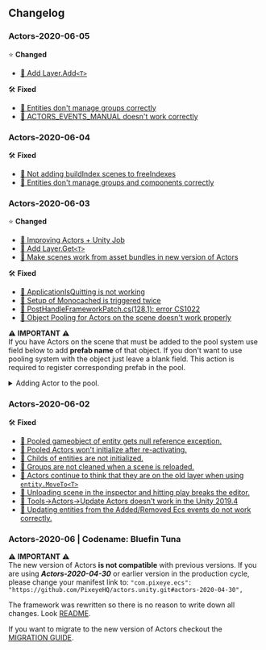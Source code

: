 ## Changelog 
### Actors-2020-06-05
⭐ **Changed** 
* [📘 Add Layer.Add`<T>`](https://github.com/PixeyeHQ/actors.unity/issues/61)

🛠️ **Fixed** 
* [🐞 Entities don't manage groups correctly](https://github.com/PixeyeHQ/actors.unity/issues/60)
* [🐞 ACTORS_EVENTS_MANUAL doesn't work correctly](https://github.com/PixeyeHQ/actors.unity/issues/62)
 

### Actors-2020-06-04
🛠️ **Fixed** 
* [🐞 Not adding buildIndex scenes to freeIndexes](https://github.com/PixeyeHQ/actors.unity/issues/58)
* [🐞 Entities don't manage groups and components correctly](https://github.com/PixeyeHQ/actors.unity/issues/59)
 

### Actors-2020-06-03
⭐ **Changed** 
* [📘 Improving Actors + Unity Job](https://github.com/PixeyeHQ/actors.unity/issues/45)
* [📘 Add Layer.Get`<T>`](https://github.com/PixeyeHQ/actors.unity/issues/47)
* [📘 Make scenes work from asset bundles in new version of Actors](https://github.com/PixeyeHQ/actors.unity/issues/51)

🛠️ **Fixed** 
* [🐞 ApplicationIsQuitting is not working](https://github.com/PixeyeHQ/actors.unity/issues/46)
* [🐞 Setup of Monocached is triggered twice](https://github.com/PixeyeHQ/actors.unity/issues/49)
* [🐞 PostHandleFrameworkPatch.cs(128,1): error CS1022](https://github.com/PixeyeHQ/actors.unity/issues/50)
* [🐞 Object Pooling for Actors on the scene doesn't work properly](https://github.com/PixeyeHQ/actors.unity/issues/54)

⚠️ **IMPORTANT** ⚠️  
If you have Actors on the scene that must be added to the pool system use field below to add **prefab name** of that object. If you don't want to use pooling system with
the object just leave a blank field. This action is required to register corresponding prefab in the pool.
<details>
<summary>
Adding Actor to the pool.
</summary>
<a href="https://gyazo.com/a89593aa71f1dd85b31ba318ec5a4015"><img src="https://i.gyazo.com/a89593aa71f1dd85b31ba318ec5a4015.png" alt="Actor" width="480"/></a>
</details>
 

### Actors-2020-06-02
🛠️ **Fixed** 
* [🐞 Pooled gameobject of entity gets null reference exception.](https://github.com/PixeyeHQ/actors.unity/issues/36)
* [🐞 Pooled Actors won't initialize after re-activating.](https://github.com/PixeyeHQ/actors.unity/issues/37)
* [🐞 Childs of entities are not initialized.](https://github.com/PixeyeHQ/actors.unity/issues/38)
* [🐞 Groups are not cleaned when a scene is reloaded.](https://github.com/PixeyeHQ/actors.unity/issues/39)
* [🐞 Actors continue to think that they are on the old layer when using `entity.MoveTo<T>`](https://github.com/PixeyeHQ/actors.unity/issues/40)
* [🐞 Unloading scene in the inspector and hitting play breaks the editor.](https://github.com/PixeyeHQ/actors.unity/issues/41)
* [🐞 Tools->Actors->Update Actors doesn't work in the Unity 2019.4](https://github.com/PixeyeHQ/actors.unity/issues/43)
* [🐞 Updating entities from the Added/Removed Ecs events do not work correctly.](https://github.com/PixeyeHQ/actors.unity/issues/44)

### Actors-2020-06 | Codename: Bluefin Tuna
⚠️ **IMPORTANT** ⚠️   
The new version of Actors **is not compatible** with previous versions. If you are using ***Actors-2020-04-30***  or earlier version in the production cycle, please change your manifest link to: ```"com.pixeye.ecs": "https://github.com/PixeyeHQ/actors.unity.git#actors-2020-04-30",```

The framework was rewritten so there is no reason to write down all changes. Look [README](https://github.com/PixeyeHQ/actors.unity/blob/develop/README.md).

If you want to migrate to the new version of Actors checkout the [MIGRATION GUIDE](https://github.com/PixeyeHQ/actors.unity/wiki/Migration-to-Actors-2020.06).


